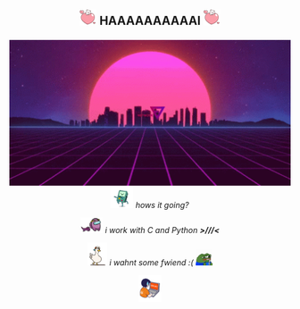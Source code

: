 ## <p align="center"> <img src="https://github.com/yoctosecond/yoctosecond/blob/main/assets/giphy.gif?raw=true" width="30px"> HAAAAAAAAAAI <img src="https://github.com/yoctosecond/yoctosecond/blob/main/assets/giphy.gif?raw=true" width="30px"></p>

<img src="https://github.com/yoctosecond/yoctosecond/blob/main/assets/vaporwave.gif?raw=true" align="left" width="1000px">
<p align="center"><img src="https://github.com/yoctosecond/yoctosecond/blob/main/assets/bmodancing.gif" width="40vw"><em> hows it going?</em></p>
<p align="center"><img src="https://github.com/yoctosecond/yoctosecond/blob/main/assets/amogos.gif" width="40vw"><em> i work with C and Python <b>>///<</b></em></p>
<p align="center"><img src="https://github.com/yoctosecond/yoctosecond/blob/main/assets/ducking.gif" width="35vw"><em> i wahnt some fwiend :( <img src="https://github.com/yoctosecond/yoctosecond/blob/main/assets/sadpepo.gif" width="30vw"></em></p>
<p align="center"><img src="https://github.com/yoctosecond/yoctosecond/blob/main/assets/programming.gif?raw=true" width="40vw"><em> </em></p>
